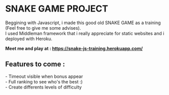 # SNAKE GAME PROJECT


<p>Beggining with Javascript, i made this good old SNAKE GAME as a training (Feel free to give me some advises).<br>
I used Middleman framework that i really appreciate for static websites and i deployed with Heroku.</p>

<strong>Meet me and play at : https://snake-js-training.herokuapp.com/</strong>


<h2>Features to come :</h2>

<p>- Timeout visible when bonus appear<br>
- Full ranking to see who's the best :)<br>
- Create differents levels of difficulty</p>
